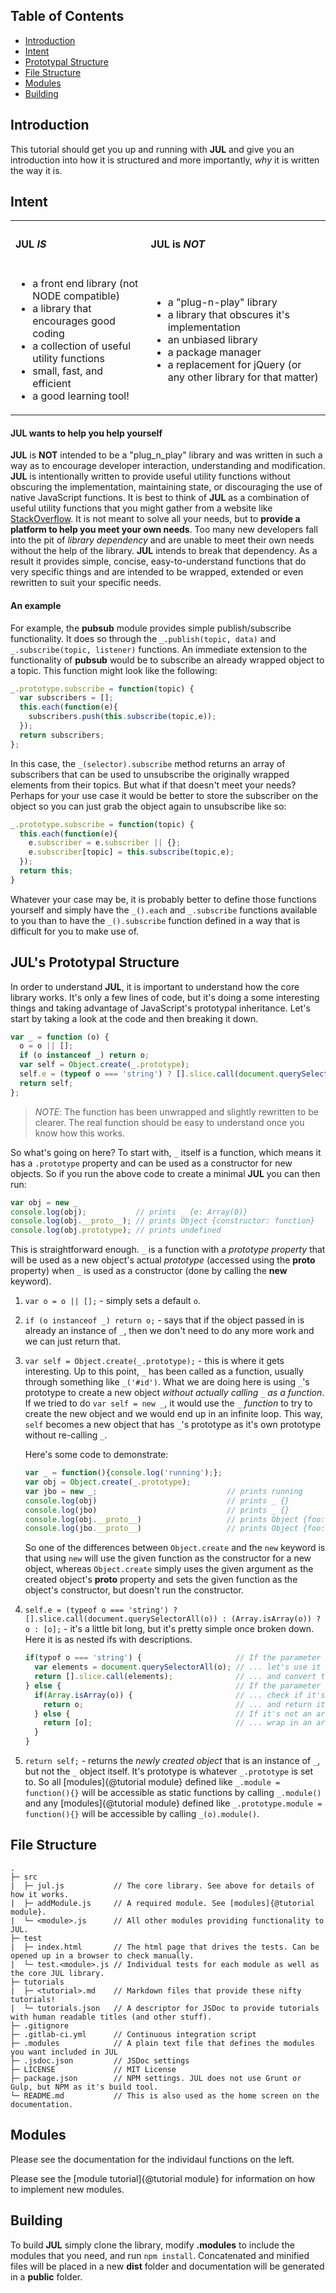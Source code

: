 ## Table of Contents
- [Introduction](#introduction)
- [Intent](#intent)
- [Prototypal Structure](#jul's-prototypal-structure)
- [File Structure](#file-structure)
- [Modules](#modules)
- [Building](#building)

## Introduction
This tutorial should get you up and running with **JUL** and give you an introduction into how it is structured and more importantly, _why_ it is written the way it is.

## Intent
<table style="width:100%">
  <tr>
    <th align="left"><h4><strong>JUL</strong> <em>IS</em></h4></th>
    <th align="left"><h4><strong>JUL</strong> is <em>NOT</em></h4></th>
  </tr>
  <tr>
    <td>
      <ul>
        <li>a front end library (not NODE compatible)</li>
        <li>a library that encourages good coding</li>
        <li>a collection of useful utility functions</li>
        <li>small, fast, and efficient</li>
        <li>a good learning tool!</li>
      </ul>
    </td>
    <td>
      <ul>
        <li>a "plug-n-play" library</li>
        <li>a library that obscures it's implementation</li>
        <li>an unbiased library</li>
        <li>a package manager</li>
        <li>a replacement for jQuery (or any other library for that matter)</li>
      </ul>
    </td>
  </tr>
</table>

#### **JUL** wants to help you help yourself
**JUL** is **NOT** intended to be a "plug_n_play" library and was written in such a way as to encourage developer interaction, understanding and modification. **JUL** is intentionally written to provide useful utility functions without obscuring the implementation, maintaining state, or discouraging the use of native JavaScript functions. It is best to think of **JUL** as a combination of useful utility functions that you might gather from a website like [StackOverflow](https://stackoverflow.com). It is not meant to solve all your needs, but to **provide a platform to help you meet your own needs**. Too many new developers fall into the pit of _library dependency_ and are unable to meet their own needs without the help of the library. **JUL** intends to break that dependency. As a result it provides simple, concise, easy-to-understand functions that do very specific things and are intended to be wrapped, extended or even rewritten to suit your specific needs.

#### An example
For example, the **pubsub** module provides simple publish/subscribe functionality. It does so through the `_.publish(topic, data)` and `_.subscribe(topic, listener)` functions. An immediate extension to the functionality of **pubsub** would be to subscribe an already wrapped object to a topic. This function might look like the following:
```javascript
_.prototype.subscribe = function(topic) {
  var subscribers = [];
  this.each(function(e){
    subscribers.push(this.subscribe(topic,e));
  });
  return subscribers;
};
```
In this case, the `_(selector).subscribe` method returns an array of subscribers that can be used to unsubscribe the originally wrapped elements from their topics. But what if that doesn't meet your needs? Perhaps for your use case it would be better to store the subscriber on the object so you can just grab the object again to unsubscribe like so:
```javascript
_.prototype.subscribe = function(topic) {
  this.each(function(e){
    e.subscriber = e.subscriber || {};
    e.subscriber[topic] = this.subscribe(topic,e);
  });
  return this;
}
```
Whatever your case may be, it is probably better to define those functions yourself and simply have the `_().each` and `_.subscribe` functions available to you than to have the `_().subscribe` function defined in a way that is difficult for you to make use of.

## JUL's Prototypal Structure
In order to understand **JUL**, it is important to understand how the core library works. It's only a few lines of code, but it's doing a some interesting things and taking advantage of JavaScript's prototypal inheritance. Let's start by taking a look at the code and then breaking it down.
```javascript
var _ = function (o) {
  o = o || [];
  if (o instanceof _) return o;
  var self = Object.create(_.prototype);
  self.e = (typeof o === 'string') ? [].slice.call(document.querySelectorAll(o)) : (Array.isArray(o)) ? o : [o];
  return self;
};
```
> _NOTE_: The function has been unwrapped and slightly rewritten to be clearer. The real function should be easy to understand once you know how this works.

So what's going on here? To start with, `_` itself is a function, which means it has a `.prototype` property and can be used as a constructor for new objects. So if you run the above code to create a minimal **JUL** you can then run:
```javascript
var obj = new _
console.log(obj);           // prints _ {e: Array(0)}
console.log(obj.__proto__); // prints Object {constructor: function}
console.log(obj.prototype); // prints undefined
```
This is straightforward enough. `_` is a function with a _prototype property_ that will be used as a new object's actual _prototype_ (accessed using the ____proto____ property) when `_` is used as a constructor (done by calling the **new** keyword).

1. `var o = o || [];` - simply sets a default `o`.
2. `if (o instanceof _) return o;` - says that if the object passed in is already an instance of `_`, then we don't need to do any more work and we can just return that.
3. `var self = Object.create(_.prototype);` - this is where it gets interesting. Up to this point, `_` has been called as a function, usually through something like `_('#id')`. What we are doing here is using `_`'s prototype to create a new object _without actually calling `_` as a function_. If we tried to do `var self = new _`, it would use the `_` _function_ to try to create the new object and we would end up in an infinite loop. This way, `self` becomes a new object that has `_`'s prototype as it's own prototype without re-calling `_`.

   Here's some code to demonstrate:
   ```javascript
   var _ = function(){console.log('running');};
   var obj = Object.create(_.prototype);
   var jbo = new _;                             // prints running
   console.log(obj)                             // prints _ {}
   console.log(jbo)                             // prints _ {}
   console.log(obj.__proto__)                   // prints Object {foo: "bar"}
   console.log(jbo.__proto__)                   // prints Object {foo: "bar"}
   ```
   So one of the differences between `Object.create` and the `new` keyword is that using `new` will use the given function as the constructor for a new object, whereas `Object.create` simply uses the given argument as the created object's ____proto____ property and sets the given function as the object's constructor, but doesn't run the constructor.
4. `self.e = (typeof o === 'string') ? [].slice.call(document.querySelectorAll(o)) : (Array.isArray(o)) ? o : [o];` - it's a little bit long, but it's pretty simple once broken down. Here it is as nested ifs with descriptions.
   ```javascript
   if(typof o === 'string') {                     // If the parameter is a  string ...
     var elements = document.querySelectorAll(o); // ... let's use it as a  selector to find elements on the page ...
     return [].slice.call(elements);              // ... and convert the  NodeList to an array.
   } else {                                       // If the parameter is  not a string ...
     if(Array.isArray(o)) {                       // ... check if it's an  array ...
       return o;                                  // ... and return it if  it is.
     } else {                                     // If it's not an array  either ...
       return [o];                                // ... wrap in an array  and return it.
     }
   }
   ```
5. `return self;` - returns the _newly created object_ that is an instance of `_`, but not the `_` object itself. It's prototype is whatever `_.prototype` is set to. So all [modules]{@tutorial module} defined like `_.module = function(){}` will be accessible as static functions by calling `_.module()` and any [modules]{@tutorial module} defined like `_.prototype.module = function(){}` will be accessible by calling `_(o).module()`.

## File Structure
```none
.
├─ src
|  ├─ jul.js           // The core library. See above for details of how it works.
|  ├─ addModule.js     // A required module. See [modules]{@tutorial module}.
|  └─ <module>.js      // All other modules providing functionality to JUL.
├─ test
|  ├─ index.html       // The html page that drives the tests. Can be opened up in a browser to check manually.
|  └─ test.<module>.js // Individual tests for each module as well as the core JUL library.
├─ tutorials
|  ├─ <tutorial>.md    // Markdown files that provide these nifty tutorials!
|  └─ tutorials.json   // A descriptor for JSDoc to provide tutorials with human readable titles (and other stuff).
├─ .gitignore
├─ .gitlab-ci.yml      // Continuous integration script
├─ .modules            // A plain text file that defines the modules you want included in JUL
├─ .jsdoc.json         // JSDoc settings
├─ LICENSE             // MIT License
├─ package.json        // NPM settings. JUL does not use Grunt or Gulp, but NPM as it's build tool.
└─ README.md           // This is also used as the home screen on the documentation.
```

## Modules
Please see the documentation for the individaul functions on the left.

Please see the [module tutorial]{@tutorial module} for information on how to implement new modules.

## Building
To build **JUL** simply clone the library, modify **.modules** to include the modules that you need, and run `npm install`. Concatenated and minified files will be placed in a new **dist** folder and documentation will be generated in a **public** folder.
